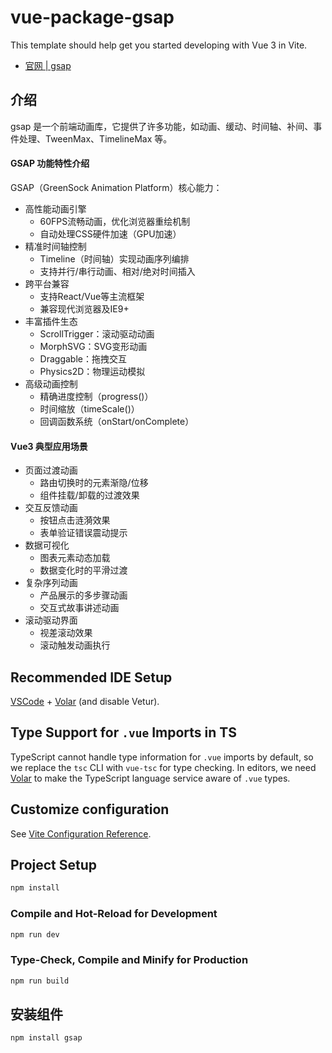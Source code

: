# vue-package-gsap

This template should help get you started developing with Vue 3 in Vite.

- [官网 | gsap](https://gsap.com/)

## 介绍

gsap 是一个前端动画库，它提供了许多功能，如动画、缓动、时间轴、补间、事件处理、TweenMax、TimelineMax 等。

#### GSAP 功能特性介绍

GSAP（GreenSock Animation Platform）核心能力：

* 高性能动画引擎
    * 60FPS流畅动画，优化浏览器重绘机制
    * 自动处理CSS硬件加速（GPU加速）
* 精准时间轴控制
    * Timeline（时间轴）实现动画序列编排
    * 支持并行/串行动画、相对/绝对时间插入
* 跨平台兼容
    * 支持React/Vue等主流框架
    * 兼容现代浏览器及IE9+
* 丰富插件生态
    * ScrollTrigger：滚动驱动动画
    * MorphSVG：SVG变形动画
    * Draggable：拖拽交互
    * Physics2D：物理运动模拟
* 高级动画控制
    * 精确进度控制（progress()）
    * 时间缩放（timeScale()）
    * 回调函数系统（onStart/onComplete）

#### Vue3 典型应用场景

* 页面过渡动画
    * 路由切换时的元素渐隐/位移
    * 组件挂载/卸载的过渡效果
* 交互反馈动画
    * 按钮点击涟漪效果
    * 表单验证错误震动提示
* 数据可视化
    * 图表元素动态加载
    * 数据变化时的平滑过渡
* 复杂序列动画
    * 产品展示的多步骤动画
    * 交互式故事讲述动画
* 滚动驱动界面
    * 视差滚动效果
    * 滚动触发动画执行

## Recommended IDE Setup

[VSCode](https://code.visualstudio.com/) + [Volar](https://marketplace.visualstudio.com/items?itemName=Vue.volar) (and
disable Vetur).

## Type Support for `.vue` Imports in TS

TypeScript cannot handle type information for `.vue` imports by default, so we replace the `tsc` CLI with `vue-tsc` for
type checking. In editors, we need [Volar](https://marketplace.visualstudio.com/items?itemName=Vue.volar) to make the
TypeScript language service aware of `.vue` types.

## Customize configuration

See [Vite Configuration Reference](https://vite.dev/config/).

## Project Setup

```sh
npm install
```

### Compile and Hot-Reload for Development

```sh
npm run dev
```

### Type-Check, Compile and Minify for Production

```sh
npm run build
```

## 安装组件

```shell
npm install gsap
```